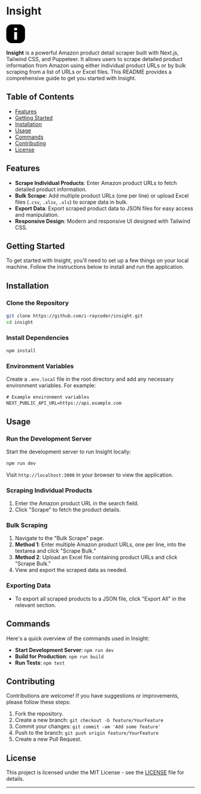 # Insight

<img src="public/insight-logo.png" alt="Insight Logo" width="50" />

**Insight** is a powerful Amazon product detail scraper built with Next.js, Tailwind CSS, and Puppeteer. It allows users to scrape detailed product information from Amazon using either individual product URLs or by bulk scraping from a list of URLs or Excel files. This README provides a comprehensive guide to get you started with Insight.

## Table of Contents

- [Features](#features)
- [Getting Started](#getting-started)
- [Installation](#installation)
- [Usage](#usage)
- [Commands](#commands)
- [Contributing](#contributing)
- [License](#license)

## Features

- **Scrape Individual Products**: Enter Amazon product URLs to fetch detailed product information.
- **Bulk Scrape**: Add multiple product URLs (one per line) or upload Excel files (`.csv`, `.xlsx`, `.xls`) to scrape data in bulk.
- **Export Data**: Export scraped product data to JSON files for easy access and manipulation.
- **Responsive Design**: Modern and responsive UI designed with Tailwind CSS.

## Getting Started

To get started with Insight, you'll need to set up a few things on your local machine. Follow the instructions below to install and run the application.

## Installation

### Clone the Repository

```bash
git clone https://github.com/i-raycoder/insight.git
cd insight
```

### Install Dependencies

```bash
npm install
```

### Environment Variables

Create a `.env.local` file in the root directory and add any necessary environment variables. For example:

```env
# Example environment variables
NEXT_PUBLIC_API_URL=https://api.example.com
```

## Usage

### Run the Development Server

Start the development server to run Insight locally:

```bash
npm run dev
```

Visit `http://localhost:3000` in your browser to view the application.

### Scraping Individual Products

1. Enter the Amazon product URL in the search field.
2. Click "Scrape" to fetch the product details.

### Bulk Scraping

1. Navigate to the "Bulk Scrape" page.
2. **Method 1**: Enter multiple Amazon product URLs, one per line, into the textarea and click "Scrape Bulk."
3. **Method 2**: Upload an Excel file containing product URLs and click "Scrape Bulk."
4. View and export the scraped data as needed.

### Exporting Data

- To export all scraped products to a JSON file, click "Export All" in the relevant section.

## Commands

Here's a quick overview of the commands used in Insight:

- **Start Development Server**: `npm run dev`
- **Build for Production**: `npm run build`
- **Run Tests**: `npm test`

## Contributing

Contributions are welcome! If you have suggestions or improvements, please follow these steps:

1. Fork the repository.
2. Create a new branch: `git checkout -b feature/YourFeature`
3. Commit your changes: `git commit -am 'Add some feature'`
4. Push to the branch: `git push origin feature/YourFeature`
5. Create a new Pull Request.

## License

This project is licensed under the MIT License - see the [LICENSE](LICENSE) file for details.

---

